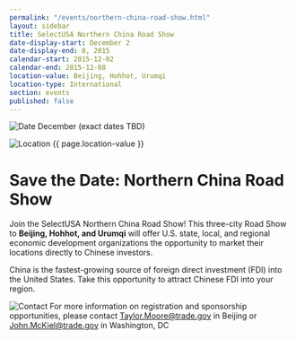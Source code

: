 ```yaml
---
permalink: "/events/northern-china-road-show.html"
layout: sidebar
title: SelectUSA Northern China Road Show
date-display-start: December 2
date-display-end: 8, 2015
calendar-start: 2015-12-02
calendar-end: 2015-12-08
location-value: Beijing, Hohhot, Urumqi
location-type: International
section: events
published: false
---
```


![Date](https://google.github.io/material-design-icons/action/svg/design/ic_event_24px.svg "Date") December (exact dates TBD)

![Location](http://google.github.io/material-design-icons/social/svg/design/ic_location_city_24px.svg "Location") {{ page.location-value }}

# Save the Date: Northern China Road Show

Join the SelectUSA Northern China Road Show! This three-city Road Show to **Beijing, Hohhot, and Urumqi** will offer U.S. state, local, and regional economic development organizations the opportunity to market their locations directly to Chinese investors. 

China is the fastest-growing source of foreign direct investment (FDI) into the United States. Take this opportunity to attract Chinese FDI into your region. 

![Contact](https://google.github.io/material-design-icons/action/svg/design/ic_question_answer_24px.svg "Contact") For more information on registration and sponsorship opportunities, please contact [Taylor.Moore@trade.gov](mailto:taylor.moore@trade.gov) in Beijing or [John.McKiel@trade.gov](mailto:John.McKiel@trade.gov) in Washington, DC
